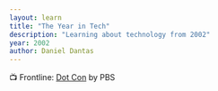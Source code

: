 ```yaml
---
layout: learn
title: "The Year in Tech"
description: "Learning about technology from 2002"
year: 2002
author: Daniel Dantas
---
```


📺 Frontline: [Dot Con](https://www.pbs.org/wgbh/pages/frontline/shows/dotcon/) by PBS <!-- 4/23/2016 -->
